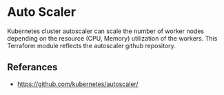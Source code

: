 # Auto Scaler

Kubernetes cluster autoscaler can scale the number of worker nodes 
depending on the resource (CPU, Memory) utilization of the workers. 
This Terraform module reflects the autoscaler github repository.

## Referances

- https://github.com/kubernetes/autoscaler/
